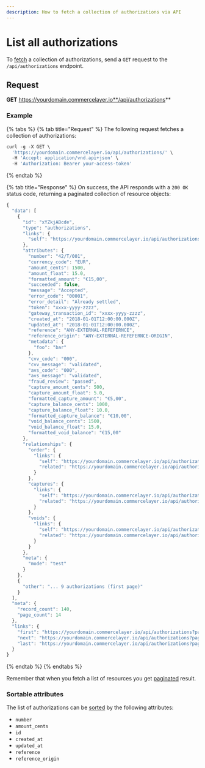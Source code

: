 ```yaml
---
description: How to fetch a collection of authorizations via API
---
```


# List all authorizations

To [fetch](https://docs.commercelayer.io/developers/fetching-resources) a collection of authorizations, send a `GET` request to the `/api/authorizations` endpoint.

## Request

**GET** https://yourdomain.commercelayer.io**/api/authorizations**

### **Example**

{% tabs %}
{% tab title="Request" %}
The following request fetches a collection of authorizations:

```javascript
curl -g -X GET \
  'https://yourdomain.commercelayer.io/api/authorizations/' \
  -H 'Accept: application/vnd.api+json' \
  -H 'Authorization: Bearer your-access-token'
```
{% endtab %}

{% tab title="Response" %}
On success, the API responds with a `200 OK` status code, returning a paginated collection of resource objects:

```javascript
{
  "data": [
    {
      "id": "xYZkjABcde",
      "type": "authorizations",
      "links": {
        "self": "https://yourdomain.commercelayer.io/api/authorizations/xYZkjABcde"
      },
      "attributes": {
        "number": "42/T/001",
        "currency_code": "EUR",
        "amount_cents": 1500,
        "amount_float": 15.0,
        "formatted_amount": "€15,00",
        "succeeded": false,
        "message": "Accepted",
        "error_code": "00001",
        "error_detail": "Already settled",
        "token": "xxxx-yyyy-zzzz",
        "gateway_transaction_id": "xxxx-yyyy-zzzz",
        "created_at": "2018-01-01T12:00:00.000Z",
        "updated_at": "2018-01-01T12:00:00.000Z",
        "reference": "ANY-EXTERNAL-REFEFERNCE",
        "reference_origin": "ANY-EXTERNAL-REFEFERNCE-ORIGIN",
        "metadata": {
          "foo": "bar"
        },
        "cvv_code": "000",
        "cvv_message": "validated",
        "avs_code": "000",
        "avs_message": "validated",
        "fraud_review": "passed",
        "capture_amount_cents": 500,
        "capture_amount_float": 5.0,
        "formatted_capture_amount": "€5,00",
        "capture_balance_cents": 1000,
        "capture_balance_float": 10.0,
        "formatted_capture_balance": "€10,00",
        "void_balance_cents": 1500,
        "void_balance_float": 15.0,
        "formatted_void_balance": "€15,00"
      },
      "relationships": {
        "order": {
          "links": {
            "self": "https://yourdomain.commercelayer.io/api/authorizations/xYZkjABcde/relationships/order",
            "related": "https://yourdomain.commercelayer.io/api/authorizations/xYZkjABcde/order"
          }
        },
        "captures": {
          "links": {
            "self": "https://yourdomain.commercelayer.io/api/authorizations/xYZkjABcde/relationships/captures",
            "related": "https://yourdomain.commercelayer.io/api/authorizations/xYZkjABcde/captures"
          }
        },
        "voids": {
          "links": {
            "self": "https://yourdomain.commercelayer.io/api/authorizations/xYZkjABcde/relationships/voids",
            "related": "https://yourdomain.commercelayer.io/api/authorizations/xYZkjABcde/voids"
          }
        }
      },
      "meta": {
        "mode": "test"
      }
    },
    {
      "other": "... 9 authorizations (first page)"
    }
  ],
  "meta": {
    "record_count": 140,
    "page_count": 14
  },
  "links": {
    "first": "https://yourdomain.commercelayer.io/api/authorizations?page[number]=1&page[size]=10",
    "next": "https://yourdomain.commercelayer.io/api/authorizations?page[number]=2&page[size]=10",
    "last": "https://yourdomain.commercelayer.io/api/authorizations?page[number]=14&page[size]=10"
  }
}
```
{% endtab %}
{% endtabs %}

Remember that when you fetch a list of resources you get [paginated](https://docs.commercelayer.io/developers/pagination) result.

### Sortable attributes

The list of authorizations can be [sorted](https://docs.commercelayer.io/developers/sorting-results) by the following attributes:

* `number`
* `amount_cents`
* `id`
* `created_at`
* `updated_at`
* `reference`
* `reference_origin`
